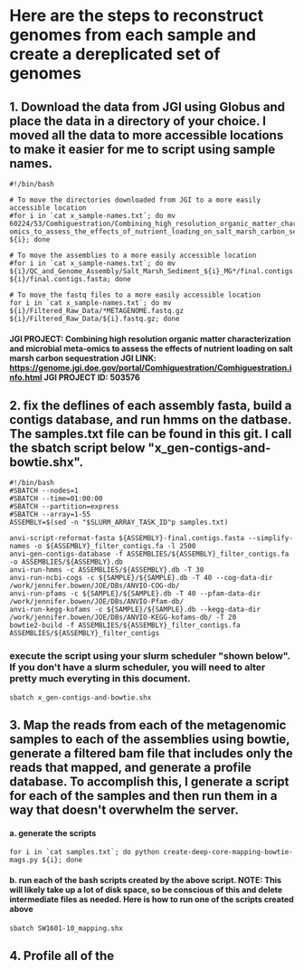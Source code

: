 # Here are  the steps to reconstruct genomes from each sample and create a dereplicated set of genomes
## 1. Download the data from JGI using Globus and place the data in a directory of your choice. I moved all the data to more accessible locations to make it easier for me to script using sample names.

    #!/bin/bash

    # To move the directories downloaded from JGI to a more easily accessible location
    #for i in `cat x_sample-names.txt`; do mv 60224/53/Comhiguestration/Combining_high_resolution_organic_matter_characterization_and_microbial_meta-omics_to_assess_the_effects_of_nutrient_loading_on_salt_marsh_carbon_sequestration__Salt_Marsh_Sediment_${i}* ${i}; done

    # To move the assemblies to a more easily accessible location
    #for i in `cat x_sample-names.txt`; do mv ${i}/QC_and_Genome_Assembly/Salt_Marsh_Sediment_${i}_MG*/final.contigs.fasta ${i}/final.contigs.fasta; done

    # To move the fastq files to a more easily accessible location
    for i in `cat x_sample-names.txt`; do mv ${i}/Filtered_Raw_Data/*METAGENOME.fastq.gz ${i}/Filtered_Raw_Data/${i}.fastq.gz; done

####  JGI PROJECT: Combining high resolution organic matter characterization and microbial meta-omics to assess the effects of nutrient loading on salt marsh carbon sequestration JGI LINK: https://genome.jgi.doe.gov/portal/Comhiguestration/Comhiguestration.info.html JGI PROJECT ID: 503576


## 2. fix the deflines of each assembly fasta, build a contigs database, and run hmms on the datbase. The samples.txt file can be found in this git. I call the sbatch script below "x_gen-contigs-and-bowtie.shx".

    #!/bin/bash
    #SBATCH --nodes=1
    #SBATCH --time=01:00:00
    #SBATCH --partition=express
    #SBATCH --array=1-55
    ASSEMBLY=$(sed -n "$SLURM_ARRAY_TASK_ID"p samples.txt)
 
    anvi-script-reformat-fasta ${ASSEMBLY}-final.contigs.fasta --simplify-names -o ${ASSEMBLY}_filter_contigs.fa -l 2500
    anvi-gen-contigs-database -f ASSEMBLIES/${ASSEMBLY}_filter_contigs.fa -o ASSEMBLIES/${ASSEMBLY}.db
    anvi-run-hmms -c ASSEMBLIES/${ASSEMBLY}.db -T 30
    anvi-run-ncbi-cogs -c ${SAMPLE}/${SAMPLE}.db -T 40 --cog-data-dir /work/jennifer.bowen/JOE/DBs/ANVIO-COG-db/
    anvi-run-pfams -c ${SAMPLE}/${SAMPLE}.db -T 40 --pfam-data-dir /work/jennifer.bowen/JOE/DBs/ANVIO-Pfam-db/
    anvi-run-kegg-kofams -c ${SAMPLE}/${SAMPLE}.db --kegg-data-dir /work/jennifer.bowen/JOE/DBs/ANVIO-KEGG-kofams-db/ -T 20
    bowtie2-build -f ASSEMBLIES/${ASSEMBLY}_filter_contigs.fa ASSEMBLIES/${ASSEMBLY}_filter_contigs

### execute the script using your slurm scheduler "shown below". If you don't have a slurm scheduler, you will need to alter pretty much everyting in this document.

    sbatch x_gen-contigs-and-bowtie.shx

##  3. Map the reads from each of the metagenomic samples to each of the assemblies using bowtie, generate a filtered bam file that includes only the reads that mapped, and generate a profile database. To accomplish this, I generate a script for each of the samples and then run them in a way that doesn't overwhelm the server. 

#### a. generate the scripts

    for i in `cat samples.txt`; do python create-deep-core-mapping-bowtie-mags.py ${i}; done
   
#### b. run each of the bash scripts created by the above script. NOTE: This will likely take up a lot of disk space, so be conscious of this and delete intermediate files as needed. Here is how to run one of the scripts created above

    sbatch SW1601-10_mapping.shx

## 4. Profile all of the 



    

